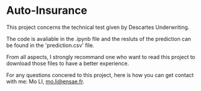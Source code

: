 # Auto-Insurance

This project concerns the technical test given by Descartes Underwriting.

The code is avaliable in the .ipynb file and the resluts of the prediction can be found in the 'prediction.csv' file.

From all aspects, I strongly recommand one who want to read this project to download those files to have a better experience.

For any questions concered to this project, here is how you can get contact with me:
Mo LI, mo.li@ensae.fr.
